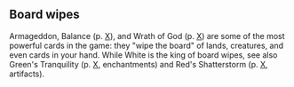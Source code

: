 ## Board wipes

Armageddon, Balance (p. [X](#balance)), and Wrath of God (p. [X](#wrath-of-god)) are some of the most powerful cards in the game: they "wipe the board" of lands, creatures, and even cards in your hand. While White is the king of board wipes, see also Green's Tranquility (p. [X](#tranquility), enchantments) and Red's Shatterstorm (p. [X](#shatterstorm), artifacts).
